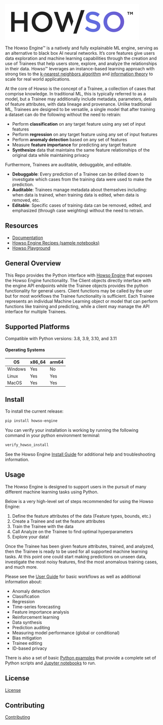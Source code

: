
<div align="left">
  <img src="HowsoLogo.svg">
</div>

The Howso Engine&trade; is a natively and fully explainable ML engine, serving as an alternative to black box AI neural networks. It’s core features give users data exploration and machine learning capabilities through the creation and use of Trainees that help users store, explore, and analyze the relationships in their data. Howso&trade; leverages an instance-based learning approach with strong ties to the [k-nearest neighbors algorithm](https://en.wikipedia.org/wiki/K-nearest_neighbors_algorithm) and [information theory](https://en.wikipedia.org/wiki/Information_theory) to scale for real world applications.

At the core of Howso is the concept of a Trainee, a collection of cases that comprise knowledge. In traditional ML, this is typically referred to as a model, but a Trainee may additionally include metadata, parameters, details of feature attributes, with data lineage and provenance. Unlike traditional ML, Trainees are designed to be versatile, a single model that after training a dataset can do the following without the need to retrain:
- Perform **classification** on any target feature using any set of input features
- Perform **regression** on any target feature using any set of input features
- Perform **anomaly detection** based on any set of features
- Measure **feature importance** for predicting any target feature
- **Synthesize** data that maintains the same feature relationships of the original data while maintaining privacy

Furthermore, Trainees are auditable, debuggable, and editable.
- **Debuggable**: Every prediction of a Trainee can be drilled down to investigate which cases from the training data were used to make the prediction.
- **Auditable**: Trainees manage metadata about themselves including: when data is trained, when training data is edited, when data is removed, etc.
- **Editable**: Specific cases of training data can be removed, edited, and emphasized (through case weighting) without the need to retrain.

## Resources
- [Documentation](https://docs.howso.com)
- [Howso Engine Recipes (sample notebooks)](https://github.com/howsoai/howso-engine-recipes)
- [Howso Playground](https://playground.howso.com)

## General Overview
This Repo provides the Python interface with [Howso Engine](https://github.com/howsoai/howso-engine) that exposes the Howso Engine functionality. The Client objects directly interface with the engine API endpoints while the Trainee objects provides the python functionality for general users. Client functions may be called by the user but for most workflows the Trainee functionality is sufficient. Each Trainee represents an individual Machine Learning object or model that can perform functions like training and predicting, while a client may manage the API interface for multiple Trainees.


## Supported Platforms

Compatible with Python versions: 3.8, 3.9, 3.10, and 3.11

#### Operating Systems

| OS      | x86_64 | arm64 |
|---------|--------|-------|
| Windows | Yes    | No    |
| Linux   | Yes    | Yes   |
| MacOS   | Yes    | Yes   |


## Install

To install the current release:
```bash
pip install howso-engine
```

You can verify your installation is working by running the following command in your python environment terminal:

```bash
verify_howso_install
```

See the Howso Engine [Install Guide](https://docs.howso.com/getting_started/installing.html) for additional help and troubleshooting information.
## Usage

The Howso Engine is designed to support users in the pursuit of many different machine learning tasks using Python.

Below is a very high-level set of steps recommended for using the Howso Engine:

1. Define the feature attributes of the data (Feature types, bounds, etc.)
2. Create a Trainee and set the feature attributes
3. Train the Trainee with the data
4. Call Analyze on the Trainee to find optimal hyperparameters
5. Explore your data!

Once the Trainee has been given feature attributes, trained, and analyzed, then the Trainee is ready
to be used for all supported machine learning tasks. At this point one could start making predictions
on unseen data, investigate the most noisy features, find the most anomalous training cases, and much more.

Please see the [User Guide](https://docs.howso.com/user_guide/index.html) for basic workflows as well as additional information about:
- Anomaly detection
- Classification
- Regression
- Time-series forecasting
- Feature importance analysis
- Reinforcement learning
- Data synthesis
- Prediction auditing
- Measuring model performance (global or conditional)
- Bias mitigation
- Trainee editing
- ID-based privacy

There is also a set of basic [Python examples](https://docs.howso.com/examples/index.html) that provide a complete set of Python scripts and [Jupyter notebooks](https://jupyter.org/) to run.


## License

[License](LICENSE.txt)

## Contributing

[Contributing](CONTRIBUTING.md)



